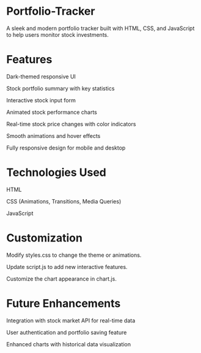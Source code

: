 # Portfolio-Tracker

A sleek and modern portfolio tracker built with HTML, CSS, and JavaScript to help users monitor stock investments.

# Features

Dark-themed responsive UI

Stock portfolio summary with key statistics

Interactive stock input form

Animated stock performance charts

Real-time stock price changes with color indicators

Smooth animations and hover effects

Fully responsive design for mobile and desktop

# Technologies Used

HTML

CSS (Animations, Transitions, Media Queries)

JavaScript

# Customization

Modify styles.css to change the theme or animations.

Update script.js to add new interactive features.

Customize the chart appearance in chart.js.

# Future Enhancements

Integration with stock market API for real-time data

User authentication and portfolio saving feature

Enhanced charts with historical data visualization

